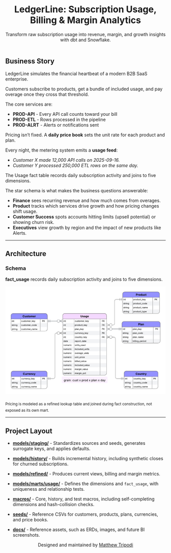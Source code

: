 <h1 align="center">LedgerLine: Subscription Usage, Billing & Margin Analytics</h1>

<p align="center">
  Transform raw subscription usage into revenue, margin, and growth insights with dbt and Snowflake.
  <br/><br/>
</p>

## Business Story

LedgerLine simulates the financial heartbeat of a modern B2B SaaS enterprise.

Customers subscribe to products, get a bundle of included usage, and pay overage once they cross that threshold.  

The core services are:  
- **PROD-API** - Every API call counts toward your bill
- **PROD-ETL** - Rows processed in the pipeline
- **PROD-ALRT** - Alerts or notifications sent

Pricing isn’t fixed. A **daily price book** sets the unit rate for each product and plan.  

Every night, the metering system emits a **usage feed**:

- *Customer X made 12,000 API calls on 2025-09-16.*  
- *Customer Y processed 250,000 ETL rows on the same day.*  

The Usage fact table records daily subscription activity and joins to five dimensions.  

The star schema is what makes the business questions answerable:  
- **Finance** sees recurring revenue and how much comes from overages.
- **Product** tracks which services drive growth and how pricing changes shift usage.
- **Customer Success** spots accounts hitting limits (upsell potential) or showing churn risk.
- **Executives** view growth by region and the impact of new products like Alerts.

---

## Architecture

### Schema
  
**fact_usage** records daily subscription activity and joins to five dimensions.  

![LedgerLine Architecture](docs/assets/erd_physical_model_2.png)

<sub>Pricing is modeled as a refined lookup table and joined during fact construction, not exposed as its own mart.</sub>

---

## Project Layout

- **[models/staging/](models/staging/)** - Standardizes sources and seeds, generates surrogate keys, and applies defaults.

- **[models/history/](models/history/)** - Builds incremental history, including synthetic closes for churned subscriptions.

- **[models/refined/](models/refined/)** - Produces current views, billing and margin metrics.

- **[models/marts/usage/](models/marts/usage/)** - Defines the dimensions and `fact_usage`, with uniqueness and relationship tests.

- **[macros/](macros/)** - Core, history, and test macros, including self-completing dimensions and hash-collision checks.

- **[seeds/](seeds/)** - Reference CSVs for customers, products, plans, currencies, and price books.

- **[docs/](docs/)** - Reference assets, such as ERDs, images, and future BI screenshots.


<p align="center">Designed and maintained by <a href="https://github.com/moveeleven-data">Matthew Tripodi</a></p>
